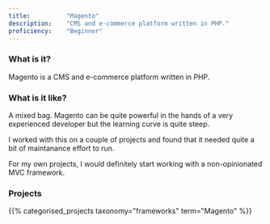 ```yaml
---
title: 			"Magento"
description: 	"CMS and e-commerce platform written in PHP."
proficiency:	"Beginner"
---
```


### What is it?
Magento is a CMS and e-commerce platform written in PHP.

### What is it like?
A mixed bag. Magento can be quite powerful in the hands of a very experienced developer but the learning curve is quite steep.

I worked with this on a couple of projects and found that it needed quite a bit of maintanance effort to run.

For my own projects, I would definitely start working with a non-opinionated MVC framework.

### Projects
{{% categorised_projects taxonomy="frameworks" term="Magento" %}}